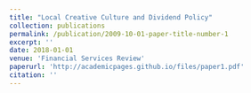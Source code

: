 ```yaml
---
title: "Local Creative Culture and Dividend Policy"
collection: publications
permalink: /publication/2009-10-01-paper-title-number-1
excerpt: ''
date: 2018-01-01
venue: 'Financial Services Review'
paperurl: 'http://academicpages.github.io/files/paper1.pdf'
citation: ''
---
```

<!-- This paper is about the number 1. The number 2 is left for future work. -->

<!-- [Download paper here](http://academicpages.github.io/files/paper1.pdf) -->

